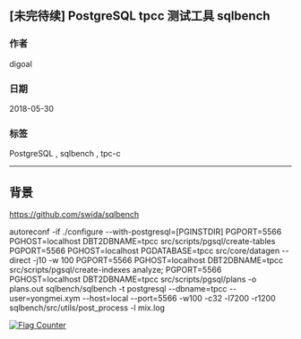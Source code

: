 ## [未完待续] PostgreSQL tpcc 测试工具 sqlbench  
                                                         
### 作者                                                         
digoal                                                         
                                                         
### 日期                                                         
2018-05-30                                                       
                                                         
### 标签                                                         
PostgreSQL , sqlbench , tpc-c   
                                                         
----                                                         
                                                         
## 背景  
https://github.com/swida/sqlbench


autoreconf -if
./configure --with-postgresql=[PGINSTDIR]
PGPORT=5566 PGHOST=localhost DBT2DBNAME=tpcc src/scripts/pgsql/create-tables
PGPORT=5566 PGHOST=localhost PGDATABASE=tpcc src/core/datagen --direct -j10 -w 100
PGPORT=5566 PGHOST=localhost DBT2DBNAME=tpcc src/scripts/pgsql/create-indexes analyze;
PGPORT=5566 PGHOST=localhost DBT2DBNAME=tpcc src/scripts/pgsql/plans -o plans.out
sqlbench/sqlbench -t postgresql --dbname=tpcc --user=yongmei.xym --host=local --port=5566 -w100 -c32 -l7200 -r1200
sqlbench/src/utils/post_process -l mix.log



  
<a rel="nofollow" href="http://info.flagcounter.com/h9V1"  ><img src="http://s03.flagcounter.com/count/h9V1/bg_FFFFFF/txt_000000/border_CCCCCC/columns_2/maxflags_12/viewers_0/labels_0/pageviews_0/flags_0/"  alt="Flag Counter"  border="0"  ></a>  
  
